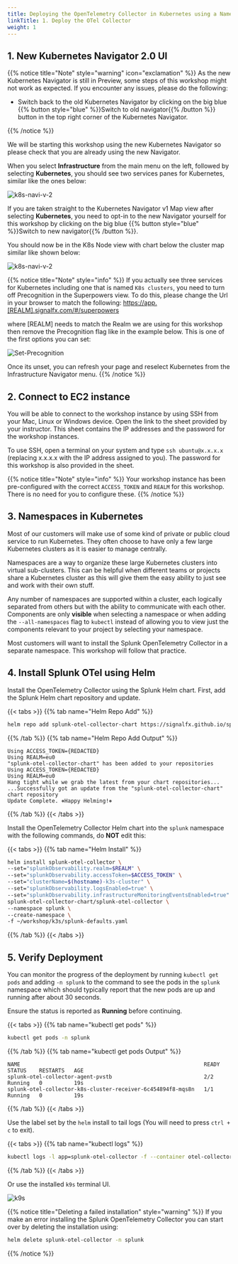 ```yaml
---
title: Deploying the OpenTelemetry Collector in Kubernetes using a NameSpace
linkTitle: 1. Deploy the OTel Collector
weight: 1
---
```


## 1. New Kubernetes Navigator 2.0 UI

{{% notice title="Note" style="warning" icon="exclamation" %}}
As the new Kubernetes Navigator is still in Preview, some steps of this workshop might not work as expected. If you encounter any issues, please do the following:

- Switch back to the old Kubernetes Navigator by clicking on the big blue {{% button style="blue" %}}Switch to old navigator{{% /button %}} button in the top right corner of the Kubernetes Navigator.

{{% /notice %}}

We will be starting this workshop using the new Kubernetes Navigator so please check that you are already using the new Navigator.

When you select **Infrastructure** from the main menu on the left, followed by selecting **Kubernetes**, you should see two services panes for Kubernetes, similar like the ones below:

![k8s-navi-v-2](../images/k8s-nav2-two.png)

If you are taken straight to the Kubernetes Navigator v1 Map view after selecting **Kubernetes**, you need to opt-in to the new Navigator yourself for this workshop by clicking on the big blue {{% button style="blue" %}}Switch to new navigator{{% /button %}}.

You should now be in the K8s Node view with chart below the cluster map similar like shown below:

![k8s-navi-v-2](../images/new-k8s-view.png)

{{% notice title="Note" style="info" %}}
If you actually see three services for Kubernetes including one that is named `K8s clusters`, you need to turn off Precognition in the Superpowers view.
To do this, please change the Url in your browser to match the following: [https://app.[REALM].signalfx.com/#/superpowers](https://app.[REALM].signalfx.com/#/superpowers)

where [REALM] needs to match the Realm we are using for this workshop then remove the Precognition flag like in the example below. This is one of the first options you can set:

![Set-Precognition](../images/precognition.png)

Once its unset, you can refresh your page and reselect Kubernetes from the Infrastructure Navigator menu.
{{% /notice %}}

## 2. Connect to EC2 instance

You will be able to connect to the workshop instance by using SSH from your Mac, Linux or Windows device. Open the link to the sheet provided by your instructor. This sheet contains the IP addresses and the password for the workshop instances.

To use SSH, open a terminal on your system and type `ssh ubuntu@x.x.x.x` (replacing x.x.x.x with the IP address assigned to you). The password for this workshop is also provided in the sheet.

{{% notice title="Note" style="info" %}}
Your workshop instance has been pre-configured with the correct `ACCESS_TOKEN` and `REALM` for this workshop. There is no need for you to configure these.
{{% /notice %}}

## 3. Namespaces in Kubernetes

Most of our customers will make use of some kind of private or public cloud service to run Kubernetes. They often choose to have only a few large Kubernetes clusters as it is easier to manage centrally.

Namespaces are a way to organize these large Kubernetes clusters into virtual sub-clusters. This can be helpful when different teams or projects share a Kubernetes cluster as this will give them the easy ability to just see and work with their own stuff.

Any number of namespaces are supported within a cluster, each logically separated from others but with the ability to communicate with each other. Components are only **visible** when selecting a namespace or when adding the `--all-namespaces` flag to `kubectl` instead of allowing you to view just the components relevant to your project by selecting your namespace.

Most customers will want to install the Splunk OpenTelemetry Collector in a separate namespace.  This workshop will follow that practice.

## 4. Install Splunk OTel using Helm

Install the OpenTelemetry Collector using the Splunk Helm chart. First, add the Splunk Helm chart repository and update.

{{< tabs >}}
{{% tab name="Helm Repo Add" %}}

```bash
helm repo add splunk-otel-collector-chart https://signalfx.github.io/splunk-otel-collector-chart && helm repo update
```

{{% /tab %}}
{{% tab name="Helm Repo Add Output" %}}

```text
Using ACCESS_TOKEN={REDACTED}
Using REALM=eu0
"splunk-otel-collector-chart" has been added to your repositories
Using ACCESS_TOKEN={REDACTED}
Using REALM=eu0
Hang tight while we grab the latest from your chart repositories...
...Successfully got an update from the "splunk-otel-collector-chart" chart repository
Update Complete. ⎈Happy Helming!⎈
```

{{% /tab %}}
{{< /tabs >}}

Install the OpenTelemetry Collector Helm chart into the `splunk` namespace with the following commands, do **NOT** edit this:

{{< tabs >}}
{{% tab name="Helm Install" %}}

``` bash
helm install splunk-otel-collector \
--set="splunkObservability.realm=$REALM" \
--set="splunkObservability.accessToken=$ACCESS_TOKEN" \
--set="clusterName=$(hostname)-k3s-cluster" \
--set="splunkObservability.logsEnabled=true" \
--set="splunkObservability.infrastructureMonitoringEventsEnabled=true" \
splunk-otel-collector-chart/splunk-otel-collector \
--namespace splunk \
--create-namespace \
-f ~/workshop/k3s/splunk-defaults.yaml
```

{{% /tab %}}
{{< /tabs >}}

## 5. Verify Deployment

You can monitor the progress of the deployment by running `kubectl get pods` and adding `-n splunk` to the command to see the pods in the `splunk` namespace which should typically report that the new pods are up and running after about 30 seconds.

Ensure the status is reported as **Running** before continuing.

{{< tabs >}}
{{% tab name="kubectl get pods" %}}

``` bash
kubectl get pods -n splunk
```

{{% /tab %}}
{{% tab name="kubectl get pods Output" %}}

``` text
NAME                                                          READY   STATUS    RESTARTS   AGE
splunk-otel-collector-agent-pvstb                             2/2     Running   0          19s
splunk-otel-collector-k8s-cluster-receiver-6c454894f8-mqs8n   1/1     Running   0          19s
```

{{% /tab %}}
{{< /tabs >}}

<!--
{{% notice title="Note" style="info" %}}

If you are using the Kubernetes Integration setup from the Data Management page from the O11y UI , you find that the guide will use
`--generate-name splunk-otel-collector-chart/splunk-otel-collector` instead of just `splunk-otel-collector-chart/splunk-otel-collector` as we do in the above example.

This will generate an unique name/label for the collector install and Pods by adding a unique number at the end of the object name, allowing you to install multiple collectors in your Kubernetes environment with different configurations.

Just make sure you use the correct label that is generated by the Helm chart if you wish to use the `helm` and `kubectl` commands from this workshop on an install done with the `--generate-name` option.
{{% /notice %}}
-->
Use the label set by the `helm` install to tail logs (You will need to press `ctrl + c` to exit).

{{< tabs >}}
{{% tab name="kubectl logs" %}}

``` bash
kubectl logs -l app=splunk-otel-collector -f --container otel-collector -n splunk
```

{{% /tab %}}
{{< /tabs >}}

Or use the installed `k9s` terminal UI.

![k9s](../images/k9s.png)

{{% notice title="Deleting a failed installation" style="warning" %}}
If you make an error installing the Splunk OpenTelemetry Collector you can start over by deleting the installation using:

``` sh
helm delete splunk-otel-collector -n splunk
```
{{% /notice %}}
